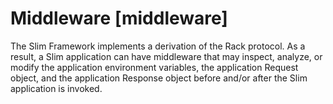 # Middleware [middleware] #

The Slim Framework implements a derivation of the Rack protocol. As a result, a Slim application can have middleware that may inspect, analyze, or modify the application environment variables, the application Request object, and the application Response object before and/or after the Slim application is invoked.